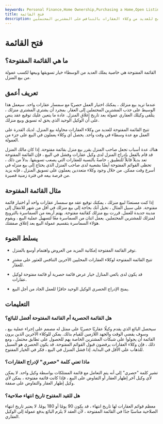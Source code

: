 ```yaml
---
keywords: Personal Finance,Home Ownership,Purchasing a Home,Open Listing,Real Estate Listing,Buying a Home
title: فتح القائمة
description: القائمة المفتوحة هي بيع عقارات يسمح للعديد من وكلاء العقارات بالتنافس على المشترين المحتملين.
---
```


# فتح القائمة
## ما هي القائمة المفتوحة؟

القائمة المفتوحة هي خاصية يملك العديد من الوسطاء خيار تسويقها وبيعها لكسب عمولة من بيع المنزل.

## تعريف أعمق

عندما تريد بيع منزلك ، يمكنك اختيار العمل حصريًا مع سمسار عقارات واحد. سيعمل هذا الوسيط على جذب المشترين المحتملين إلى العقار. بمجرد أن يشتري المشتري منزلك ، يتلقى وكيلك العقاري عمولة بعد تاريخ إغلاق المنزل. عادة ما يتعين عليك توقيع عقد ينص على أن الوكيل الوحيد الذي يحق له تسويق وبيع منزلك.

تتيح القائمة المفتوحة للعديد من وكلاء العقارات محاولة بيع المنزل. لديك القدرة على العمل مع عدة وسطاء في وقت واحد. يحصل أي وكلاء يعملون في البيع على جزء من العمولة.

هناك عدة أسباب تجعل صاحب المنزل يقرر بيع منزل بقائمة مفتوحة. إذا كان مالك المنزل قد قام بالفعل بإدراج المنزل لدى وكيل عقارات وفشل في البيع ، فإن القائمة المفتوحة تعد بديلاً قابلاً للتطبيق ، خاصةً بالنسبة للعقارات التي يصعب تسويقها. بدلاً من ذلك ، تحظى القوائم المفتوحة أيضًا بشعبية لدى صاحب المنزل الذي يحتاج إلى بيع منزله في أسرع وقت ممكن. من خلال وجود وكلاء متعددين يعملون على تسويق المنزل ، فإنه يزيد من فرصة بيعه في فترة زمنية قصيرة.

## مثال القائمة المفتوحة

إذا كنت مستعدًا لبيع منزلك ، يمكنك توقيع عقد مع سمسار عقارات واحد أو اختيار قائمة مفتوحة. على سبيل المثال ، تخيل أنك بحاجة إلى بيع منزلك في أقل من شهر للانتقال إلى مدينة جديدة للعمل. قررت بيع منزلك كقائمة مفتوحة. يهتم أربعة من السماسرة بالترويج لمنزلك للمشترين المحتملين. يعمل اثنان من السماسرة معًا لتسهيل عملية البيع ، ويقوم هؤلاء السماسرة بتقسيم عمولة البيع بعد إغلاق صفقتك.

## يسلط الضوء

- توفر القائمة المفتوحة إمكانية المزيد من العروض واهتمام أوسع بالمنزل.

- تتيح القائمة المفتوحة لوكلاء العقارات المحليين الآخرين التنافس للعثور على مشترٍ للعقار.

- قد يكون لدى بائعي المنازل خيار عرض قائمة حصرية أو قائمة مفتوحة لوكيل عقارات.

- يمنح الإدراج الحصري الوكيل الوحيد حافزًا للعمل الجاد من أجل البيع.

## التعليمات

### هل القائمة الحصرية أم القائمة المفتوحة أفضل للبائع؟

سيحصل البائع الذي يقدم وكيلًا عقاريًا حصريًا على ممثل له مصمم على إجراء عملية بيع ، وسوف يقضي الوقت والجهد اللازمين للقيام بذلك. يمكن للوكلاء الآخرين الذين يرون القائمة أن يجولوا على شبكات المشترين الخاصة بهم للحصول على تطابق محتمل ، ومع ذلك ، فإن وكلاء العقارات يرفضون قبول القوائم المفتوحة. قد يكون الحصري هو السبيل للذهاب على الأقل في البداية. إذا فشل المنزل في البيع ، فكر في الخيار المفتوح.

### ماذا تعني كلمة "حصري" لإدراج العقارات؟

تشير كلمة "حصري" إلى أنه يتم التعامل مع قائمة الممتلكات بواسطة وكيل واحد. لا يمكن لأي وكيل آخر إظهار العقار أو التفاوض على البيع ، فإذا كانت قائمة مفتوحة ، يمكن لأي وكيل إظهار العقار والتفاوض على صفقة.

### هل للقيد المفتوح تاريخ انتهاء صلاحية؟

معظم قوائم العقارات لها تاريخ انتهاء ، قد يكون 90 يومًا أو 180 يومًا. لا يعتبر تاريخ انتهاء الصلاحية مناسبًا جدًا في القائمة المفتوحة ، لأن العقد لا يلزم البائع بدفع عمولة إلى الوكيل العقاري.

